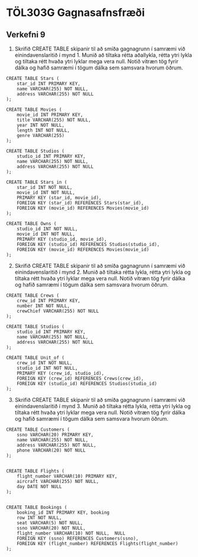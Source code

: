 # TÖL303G Gagnasafnsfræði

## Verkefni 9

1) Skrifið CREATE TABLE skipanir til að smíða gagnagrunn í samræmi við einindavenslaritið í mynd 1. Munið að tiltaka rétta aðallykla, rétta ytri lykla og tiltaka rétt hvaða ytri lyklar mega vera null. Notið vitræn tög fyrir dálka og hafið samræmi í tögum dálka sem samsvara hvorum öðrum.

```
CREATE TABLE Stars (
    star_id INT PRIMARY KEY,  
    name VARCHAR(255) NOT NULL,  
    address VARCHAR(255) NOT NULL  
);

CREATE TABLE Movies (
    movie_id INT PRIMARY KEY,  
    title VARCHAR(255) NOT NULL,  
    year INT NOT NULL,  
    length INT NOT NULL,
    genre VARCHAR(255)
);

CREATE TABLE Studios (
    studio_id INT PRIMARY KEY,  
    name VARCHAR(255) NOT NULL,  
    address VARCHAR(255) NOT NULL  
);

CREATE TABLE Stars_in (
    star_id INT NOT NULL,  
    movie_id INT NOT NULL,  
    PRIMARY KEY (star_id, movie_id),
    FOREIGN KEY (star_id) REFERENCES Stars(star_id),
    FOREIGN KEY (movie_id) REFERENCES Movies(movie_id)
);

CREATE TABLE Owns (
    studio_id INT NOT NULL,  
    movie_id INT NOT NULL,  
    PRIMARY KEY (studio_id, movie_id),
    FOREIGN KEY (studio_id) REFERENCES Studios(studio_id),
    FOREIGN KEY (movie_id) REFERENCES Movies(movie_id)
);

```

2) Skrifið CREATE TABLE skipanir til að smíða gagnagrunn í samræmi við einindavenslaritið í mynd 2. Munið að tiltaka rétta lykla, rétta ytri lykla og tiltaka rétt hvaða ytri lyklar mega vera null. Notið vitræn tög fyrir dálka og hafið samræmi í tögum dálka sem samsvara hvorum öðrum.

```
CREATE TABLE Crews (
    crew_id INT PRIMARY KEY,  
    number INT NOT NULL,  
    crewChief VARCHAR(255) NOT NULL  
);

CREATE TABLE Studios (
    studio_id INT PRIMARY KEY,  
    name VARCHAR(255) NOT NULL,  
    address VARCHAR(255) NOT NULL  
);

CREATE TABLE Unit_of (
    crew_id INT NOT NULL,  
    studio_id INT NOT NULL,  
    PRIMARY KEY (crew_id, studio_id),
    FOREIGN KEY (crew_id) REFERENCES Crews(crew_id),
    FOREIGN KEY (studio_id) REFERENCES Studios(studio_id)
);

```

3) Skrifið CREATE TABLE skipanir til að smíða gagnagrunn í samræmi við einindavenslaritið í mynd 3. Munið að tiltaka rétta lykla, rétta ytri lykla og tiltaka rétt hvaða ytri lyklar mega vera null. Notið vitræn tög fyrir dálka og hafið samræmi í tögum dálka sem samsvara hvorum öðrum.

```
CREATE TABLE Customers (
    ssno VARCHAR(20) PRIMARY KEY,  
    name VARCHAR(255) NOT NULL,  
    address VARCHAR(255) NOT NULL,  
    phone VARCHAR(20) NOT NULL  
);


CREATE TABLE Flights (
    flight_number VARCHAR(10) PRIMARY KEY, 
    aircraft VARCHAR(255) NOT NULL,  
    day DATE NOT NULL  
);


CREATE TABLE Bookings (
    booking_id INT PRIMARY KEY, booking
    row INT NOT NULL,  
    seat VARCHAR(5) NOT NULL, 
    ssno VARCHAR(20) NOT NULL, 
    flight_number VARCHAR(10) NOT NULL,  NULL
    FOREIGN KEY (ssno) REFERENCES Customers(ssno),
    FOREIGN KEY (flight_number) REFERENCES Flights(flight_number)
);

```